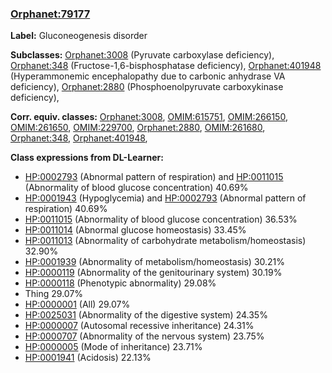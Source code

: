 
### [Orphanet:79177](http://www.orpha.net/ORDO/Orphanet_79177)
**Label:** Gluconeogenesis disorder

**Subclasses:** [Orphanet:3008](http://www.orpha.net/ORDO/Orphanet_3008) (Pyruvate carboxylase deficiency), [Orphanet:348](http://www.orpha.net/ORDO/Orphanet_348) (Fructose-1,6-bisphosphatase deficiency), [Orphanet:401948](http://www.orpha.net/ORDO/Orphanet_401948) (Hyperammonemic encephalopathy due to carbonic anhydrase VA deficiency), [Orphanet:2880](http://www.orpha.net/ORDO/Orphanet_2880) (Phosphoenolpyruvate carboxykinase deficiency), 

**Corr. equiv. classes:** [Orphanet:3008](http://www.orpha.net/ORDO/Orphanet_3008), [OMIM:615751](http://purl.obolibrary.org/obo/OMIM_615751), [OMIM:266150](http://purl.obolibrary.org/obo/OMIM_266150), [OMIM:261650](http://purl.obolibrary.org/obo/OMIM_261650), [OMIM:229700](http://purl.obolibrary.org/obo/OMIM_229700), [Orphanet:2880](http://www.orpha.net/ORDO/Orphanet_2880), [OMIM:261680](http://purl.obolibrary.org/obo/OMIM_261680), [Orphanet:348](http://www.orpha.net/ORDO/Orphanet_348), [Orphanet:401948](http://www.orpha.net/ORDO/Orphanet_401948), 

**Class expressions from DL-Learner:**

- [HP:0002793](http://purl.obolibrary.org/obo/HP_0002793) (Abnormal pattern of respiration) and [HP:0011015](http://purl.obolibrary.org/obo/HP_0011015) (Abnormality of blood glucose concentration) 40.69%
- [HP:0001943](http://purl.obolibrary.org/obo/HP_0001943) (Hypoglycemia) and [HP:0002793](http://purl.obolibrary.org/obo/HP_0002793) (Abnormal pattern of respiration) 40.69%
- [HP:0011015](http://purl.obolibrary.org/obo/HP_0011015) (Abnormality of blood glucose concentration) 36.53%
- [HP:0011014](http://purl.obolibrary.org/obo/HP_0011014) (Abnormal glucose homeostasis) 33.45%
- [HP:0011013](http://purl.obolibrary.org/obo/HP_0011013) (Abnormality of carbohydrate metabolism/homeostasis) 32.90%
- [HP:0001939](http://purl.obolibrary.org/obo/HP_0001939) (Abnormality of metabolism/homeostasis) 30.21%
- [HP:0000119](http://purl.obolibrary.org/obo/HP_0000119) (Abnormality of the genitourinary system) 30.19%
- [HP:0000118](http://purl.obolibrary.org/obo/HP_0000118) (Phenotypic abnormality) 29.08%
- Thing 29.07%
- [HP:0000001](http://purl.obolibrary.org/obo/HP_0000001) (All) 29.07%
- [HP:0025031](http://purl.obolibrary.org/obo/HP_0025031) (Abnormality of the digestive system) 24.35%
- [HP:0000007](http://purl.obolibrary.org/obo/HP_0000007) (Autosomal recessive inheritance) 24.31%
- [HP:0000707](http://purl.obolibrary.org/obo/HP_0000707) (Abnormality of the nervous system) 23.75%
- [HP:0000005](http://purl.obolibrary.org/obo/HP_0000005) (Mode of inheritance) 23.71%
- [HP:0001941](http://purl.obolibrary.org/obo/HP_0001941) (Acidosis) 22.13%


